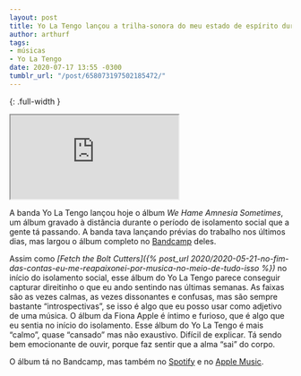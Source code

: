 ```yaml
---
layout: post
title: Yo La Tengo lançou a trilha-sonora do meu estado de espírito durante o isolamento
author: arthurf
tags:
- músicas
- Yo La Tengo
date: 2020-07-17 13:55 -0300
tumblr_url: "/post/658073197502185472/"
---
```

{: .full-width }
<iframe  src="https://bandcamp.com/EmbeddedPlayer/album=2575935432/size=large/bgcol=ffffff/linkcol=0687f5/artwork=small/transparent=true/">
</iframe>

A banda Yo La Tengo lançou hoje o álbum *We Hame Amnesia Sometimes*, um álbum gravado à distância durante o período de isolamento social que a gente tá passando. A banda tava lançando prévias do trabalho nos últimos dias, mas largou o álbum completo no [Bandcamp](https://yolatengo.bandcamp.com/) deles.

Assim como *[Fetch the Bolt Cutters]({% post_url 2020/2020-05-21-no-fim-das-contas-eu-me-reapaixonei-por-musica-no-meio-de-tudo-isso %})* no início do isolamento social, esse álbum do Yo La Tengo parece conseguir capturar direitinho o que eu ando sentindo nas últimas semanas. As faixas são as vezes calmas, as vezes dissonantes e confusas, mas são sempre bastante “introspectivas”, se isso é algo que eu posso usar como adjetivo de uma música. O álbum da Fiona Apple é íntimo e furioso, que é algo que eu sentia no início do isolamento. Esse álbum do Yo La Tengo é mais “calmo”, quase “cansado” mas não exaustivo. Difícil de explicar. Tá sendo bem emocionante de ouvir, porque faz sentir que a alma “sai” do corpo.

O álbum tá no Bandcamp, mas também no [Spotify](https://open.spotify.com/album/0PjdFeBOBimMQg7oj8nmn6) e no [Apple Music](https://music.apple.com/br/album/we-have-amnesia-sometimes/1519597278).
